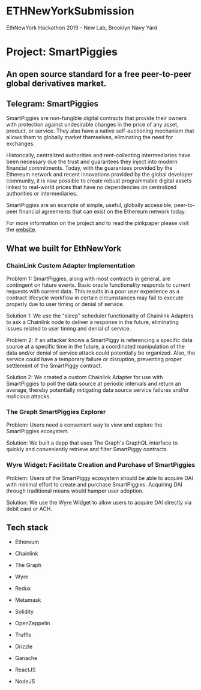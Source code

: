 # ETHNewYorkSubmission
EthNewYork Hackathon 2019 - New Lab, Brooklyn Navy Yard

# Project: SmartPiggies

An open source standard for a free peer-to-peer global derivatives market.
-
Telegram: SmartPiggies
-

SmartPiggies are non-fungible digital contracts that provide their owners with protection against undesirable changes in the price of any asset, product, or service. They also have a native self-auctioning mechanism that allows them to globally market themselves, eliminating the need for exchanges.

Historically, centralized authorities and rent-collecting intermediaries have been necessary due the trust and guarantees they inject into modern financial commitments. Today, with the guarantees provided by the Ethereum network and recent innovations provided by the global developer community, it is now possible to create robust programmable digital assets linked to real-world prices that have no dependencies on centralized authorities or intermediaries.

SmartPiggies are an example of simple, useful, globally accessible, peer-to-peer financial agreements that can exist on the Ethereum network today. 

For more information on the project and to read the pinkpaper please visit the [website](https://smartpiggies.com).


## What we built for EthNewYork


### ChainLink Custom Adapter Implementation

Problem 1: SmartPiggies, along with most contracts in general, are contingent on future events. Basic oracle functionality responds to current requests with current data. This results in a poor user experience as a contract lifecycle workflow in certain circumstances may fail to execute properly due to user timing or denial of service.

Solution 1: We use the "sleep" scheduler functionality of Chainlink Adapters to ask a Chainlink node to deliver a response in the future, eliminating issues related to user timing and denial of service.

Problem 2: If an attacker knows a SmartPiggy is referencing a specific data source at a specific time in the future, a coordinated manipulation of the data and/or denial of service attack could potentially be organized. Also, the service could have a temporary failure or disruption, preventing proper settlement of the SmartPiggy contract.

Solution 2: We created a custom Chainlink Adapter for use with SmartPiggies to poll the data source at periodic intervals and return an average, thereby potentially mitigating data source service failures and/or malicious attacks.

### The Graph SmartPiggies Explorer

Problem: Users need a convenient way to view and explore the SmartPiggies ecosystem.

Solution: We built a dapp that uses The Graph's GraphQL interface to quickly and conveniently retrieve and filter SmartPiggy contracts.

### Wyre Widget: Facilitate Creation and Purchase of SmartPiggies

Problem: Users of the SmartPiggy ecosystem should be able to acquire DAI with minimal effort to create and purchase SmartPiggies. Acquiring DAI through traditional means would hamper user adoption.

Solution: We use the Wyre Widget to allow users to acquire DAI directly via debit card or ACH.


## Tech stack

- Ethereum

- Chainlink

- The Graph

- Wyre

- Redux

- Metamask

- Solidity

- OpenZeppelin

- Truffle

- Drizzle

- Ganache

- ReactJS

- NodeJS



